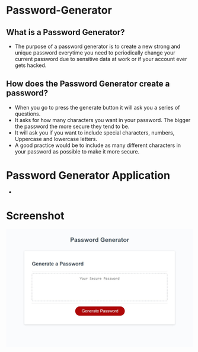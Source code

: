 # Password-Generator

## What is a Password Generator? 

- The purpose of a password generator is to create a new strong and unique password everytime you need to periodically 
change your current password due to sensitive data at work or if your account ever gets hacked. 

## How does the Password Generator create a password?

- When you go to press the generate button it will ask you a series of questions.
- It asks for how many characters you want in your password. The bigger the password the more secure they tend to be. 
- It will ask you if you want to include special characters, numbers, Uppercase and lowercase letters.
- A good practice would be to include as many different characters in your password as possible to make it more secure. 


# Password Generator Application
- 

# Screenshot
![Screenshot](Assets\Password-Generator-Screenshot.jpg)
